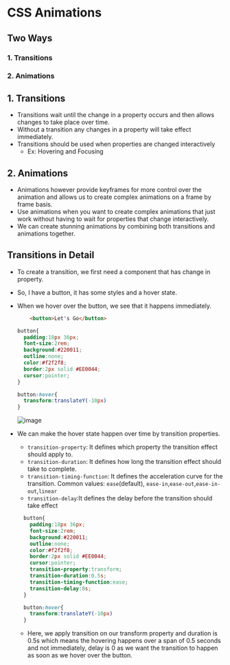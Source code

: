 # CSS Animations
## Two Ways
### 1. Transitions
### 2. Animations

## 1. Transitions

- Transitions wait until the change in a property occurs and then allows changes to take place over time.
- Without a transition any changes in a property will take effect immediately.
- Transitions should be used when properties are changed interactively
	- Ex: Hovering and Focusing

## 2. Animations
- Animations however provide keyframes for more control over the animation and allows us to create complex animations on a frame by frame basis.
- Use animations when you want to create complex animations that just work without having to wait for properties that change interactively.
- We can create stunning animations by combining both transitions and animations together.

## Transitions in Detail
- To create a transition, we first need a component that has change in property.
- So, I have a button, it has some styles and a hover state.
- When we hover over the button, we see that it happens immediately.
  ```html
	  <button>Let's Go</button>
	```

	```css
	button{
	  padding:18px 36px;
	  font-size:2rem;
	  background:#220011;
	  outline:none;
	  color:#f2f2f8;
	  border:2px solid #EE0044;
	  cursor:pointer;
	}

	button:hover{
	  transform:translateY(-10px)
	}
	```
	
	
  ![image](images/1.gif)
- We can make the hover state happen over time by transition properties.
	- `transition-property`: It defines which property the transition effect should apply to.
	- `transition-duration`: It defines how long the transition effect should take to complete.
	- `transition-timing-function`: It defines the acceleration curve for the transition. Common values: `ease`(default), `ease-in`,`ease-out`,`ease-in-out`,`linear`
	- `transition-delay`:It defines the delay before the transition should take effect
  ```css
    button{
	  padding:18px 36px;
	  font-size:2rem;
	  background:#220011;
	  outline:none;
	  color:#f2f2f8;
	  border:2px solid #EE0044;
	  cursor:pointer;
	  transition-property:transform;
	  transition-duration:0.5s;
	  transition-timing-function:ease;
	  transition-delay:0s;
	}

	button:hover{
	  transform:translateY(-10px)
	}  
	```
	- Here, we apply transition on our transform property and duration is 0.5s which means the hovering happens over a span of 0.5 seconds and not immediately, delay is 0 as we want the transition to happen as soon as we hover over the button.
